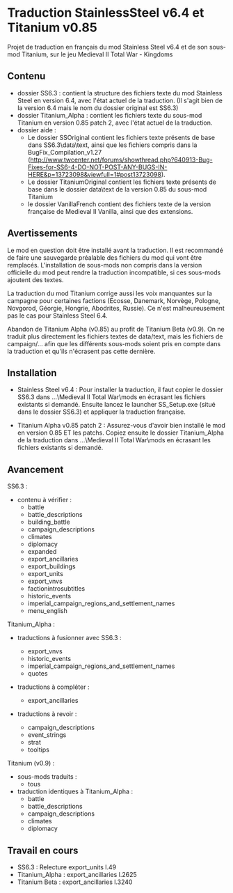 Traduction StainlessSteel v6.4 et Titanium v0.85
================================================
 
Projet de traduction en français du mod Stainless Steel v6.4 et de son sous-mod Titanium, sur le jeu Medieval II Total War - Kingdoms


Contenu
-------

- dossier SS6.3 : contient la structure des fichiers texte du mod Stainless Steel en version 6.4, avec l'état actuel de la traduction. (Il s'agit bien de la version 6.4 mais le nom du dossier original est SS6.3)
- dossier Titanium_Alpha : contient les fichiers texte du sous-mod Titanium en version 0.85 patch 2, avec l'état actuel de la traduction.
- dossier aide :
    - Le dossier SSOriginal contient les fichiers texte présents de base dans SS6.3\data\text, ainsi que les fichiers compris dans la BugFix_Compilation_v1.27 (http://www.twcenter.net/forums/showthread.php?640913-Bug-Fixes-for-SS6-4-DO-NOT-POST-ANY-BUGS-IN-HERE&p=13723098&viewfull=1#post13723098).
    - Le dossier TitaniumOriginal contient les fichiers texte présents de base dans le dossier data\text de la version 0.85 du sous-mod Titanium
    - le dossier VanillaFrench contient des fichiers texte de la version française de Medieval II Vanilla, ainsi que des extensions.

Avertissements
--------------

Le mod en question doit être installé avant la traduction. Il est recommandé de faire une sauvegarde préalable des fichiers du mod qui vont être remplacés.
L'installation de sous-mods non compris dans la version officielle du mod peut rendre la traduction incompatible, si ces sous-mods ajoutent des textes.

La traduction du mod Titanium corrige aussi les voix manquantes sur la campagne pour certaines factions (Ecosse, Danemark, Norvège, Pologne, Novgorod, Géorgie, Hongrie, Abodrites, Russie). Ce n'est malheureusement pas le cas pour Stainless Steel 6.4.

Abandon de Titanium Alpha (v0.85) au profit de Titanium Beta (v0.9). On ne traduit plus directement les fichiers textes de data/text, mais les fichiers de campaign/... afin que les différents sous-mods soient pris en compte dans la traduction et qu'ils n'écrasent pas cette dernière.


Installation
------------

- Stainless Steel v6.4 :
Pour installer la traduction, il faut copier le dossier SS6.3 dans ...\Medieval II Total War\mods en écrasant les fichiers existants si demandé. Ensuite lancez le launcher SS_Setup.exe (situé dans le dossier SS6.3) et appliquer la traduction française.

- Titanium Alpha v0.85 patch 2 :
Assurez-vous d'avoir bien installé le mod en version 0.85 ET les patchs. Copiez ensuite le dossier Titanium_Alpha de la traduction dans ...\Medieval II Total War\mods en écrasant les fichiers existants si demandé.


Avancement
----------

SS6.3 :
- contenu à vérifier :
    - battle
    - battle_descriptions
    - building_battle
    - campaign_descriptions
    - climates
    - diplomacy
    - expanded
    - export_ancillaries
    - export_buildings
    - export_units
    - export_vnvs
    - factionintrosubtitles
    - historic_events
    - imperial_campaign_regions_and_settlement_names
    - menu_english

Titanium_Alpha :
- traductions à fusionner avec SS6.3 :
    - export_vnvs
    - historic_events
    - imperial_campaign_regions_and_settlement_names
    - quotes

- traductions à compléter :
	- export_ancillaries
               
- traductions à revoir :     
    - campaign_descriptions          
    - event_strings
    - strat
    - tooltips

Titanium (v0.9) :
- sous-mods traduits :
    - tous
- traduction identiques à Titanium_Alpha :
    - battle
    - battle_descriptions
    - campaign_descriptions
    - climates
    - diplomacy


Travail en cours
----------------

- SS6.3 : Relecture export_units l.49
- Titanium_Alpha : export_ancillaries l.2625
- Titanium Beta : export_ancillaries l.3240